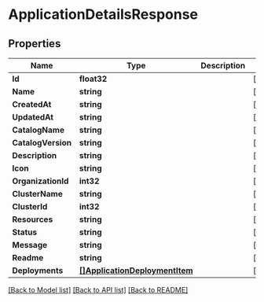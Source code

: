 # ApplicationDetailsResponse

## Properties
Name | Type | Description | Notes
------------ | ------------- | ------------- | -------------
**Id** | **float32** |  | [optional] 
**Name** | **string** |  | [optional] 
**CreatedAt** | **string** |  | [optional] 
**UpdatedAt** | **string** |  | [optional] 
**CatalogName** | **string** |  | [optional] 
**CatalogVersion** | **string** |  | [optional] 
**Description** | **string** |  | [optional] 
**Icon** | **string** |  | [optional] 
**OrganizationId** | **int32** |  | [optional] 
**ClusterName** | **string** |  | [optional] 
**ClusterId** | **int32** |  | [optional] 
**Resources** | **string** |  | [optional] 
**Status** | **string** |  | [optional] 
**Message** | **string** |  | [optional] 
**Readme** | **string** |  | [optional] 
**Deployments** | [**[]ApplicationDeploymentItem**](ApplicationDeploymentItem.md) |  | [optional] 

[[Back to Model list]](../README.md#documentation-for-models) [[Back to API list]](../README.md#documentation-for-api-endpoints) [[Back to README]](../README.md)



